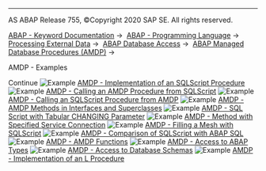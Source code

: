   

* * *

AS ABAP Release 755, ©Copyright 2020 SAP SE. All rights reserved.

[ABAP - Keyword Documentation](javascript:call_link\('abenabap.htm'\)) →  [ABAP - Programming Language](javascript:call_link\('abenabap_reference.htm'\)) →  [Processing External Data](javascript:call_link\('abenabap_language_external_data.htm'\)) →  [ABAP Database Access](javascript:call_link\('abenabap_sql.htm'\)) →  [ABAP Managed Database Procedures (AMDP)](javascript:call_link\('abenamdp.htm'\)) → 

AMDP - Examples

Continue
![Example](exa.gif "Example") [AMDP - Implementation of an SQLScript Procedure](javascript:call_link\('abenamdp_abexa.htm'\))
![Example](exa.gif "Example") [AMDP - Calling an AMDP Procedure from SQLScript](javascript:call_link\('abenamdp_call_amdp_abexa.htm'\))
![Example](exa.gif "Example") [AMDP - Calling an SQLScript Procedure from AMDP](javascript:call_link\('abenamdp_call_abexa.htm'\))
![Example](exa.gif "Example") [AMDP - AMDP Methods in Interfaces and Superclasses](javascript:call_link\('abenamdp_polymorphism_abexa.htm'\))
![Example](exa.gif "Example") [AMDP - SQL Script with Tabular CHANGING Parameter](javascript:call_link\('abenamdp_changing_abexa.htm'\))
![Example](exa.gif "Example") [AMDP - Method with Specified Service Connection](javascript:call_link\('abenamdp_connection_abexa.htm'\))
![Example](exa.gif "Example") [AMDP - Filling a Mesh with SQLScript](javascript:call_link\('abenmesh_amdp_abexa.htm'\))
![Example](exa.gif "Example") [AMDP - Comparison of SQLScript with ABAP SQL](javascript:call_link\('abenamdp_vs_open_sql_abexa.htm'\))
![Example](exa.gif "Example") [AMDP - AMDP Functions](javascript:call_link\('abenamdp_functions_abexa.htm'\))
![Example](exa.gif "Example") [AMDP - Access to ABAP Types](javascript:call_link\('abenamdp_abap_types_abexa.htm'\))
![Example](exa.gif "Example") [AMDP - Access to Database Schemas](javascript:call_link\('abenamdp_db_schema_abexa.htm'\))
![Example](exa.gif "Example") [AMDP - Implementation of an L Procedure](javascript:call_link\('abenamdp_l_abexa.htm'\))